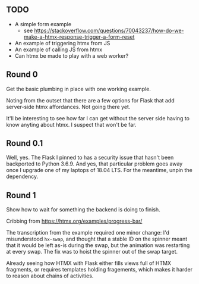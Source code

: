 ## TODO

  * A simple form example
    - see https://stackoverflow.com/questions/70043237/how-do-we-make-a-htmx-response-trigger-a-form-reset
  * An example of triggering htmx from JS
  * An example of calling JS from htmx
  * Can htmx be made to play with a web worker?

## Round 0

Get the basic plumbing in place with one working example.

Noting from the outset that there are a few options for Flask
that add server-side htmx affordances. Not going there yet.

It'll be interesting to see how far I can get without the
server side having to know anyting about htmx. I suspect
that won't be far.

## Round 0.1

Well, yes. The Flask I pinned to has a security issue that
hasn't been backported to Python 3.6.9. And yes, that particular
problem goes away once I upgrade one of my laptops of 18.04 LTS.
For the meantime, unpin the dependency.

## Round 1

Show how to wait for something the backend is doing to finish.

Cribbing from https://htmx.org/examples/progress-bar/

The transcription from the example required one minor change:
I'd misunderstood `hx-swap`, and thought that a stable ID on the spinner
meant that it would be left as-is during the swap, but the animation was
restarting at every swap. The fix was to hoist the spinner out
of the swap target.

Already seeing how HTMX with Flask either fills views full of HTMX fragments,
or requires templates holding fragements, which makes it harder to
reason about chains of activities.

